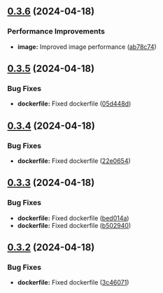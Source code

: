 ## [0.3.6](https://github.com/aaliboyev/mnk-telegram-bot/compare/v0.3.5...v0.3.6) (2024-04-18)


### Performance Improvements

* **image:** Improved image performance ([ab78c74](https://github.com/aaliboyev/mnk-telegram-bot/commit/ab78c7407c32771f5e5bce9af82b3a291a2f54d9))



## [0.3.5](https://github.com/aaliboyev/mnk-telegram-bot/compare/v0.3.4...v0.3.5) (2024-04-18)


### Bug Fixes

* **dockerfile:** Fixed dockerfile ([05d448d](https://github.com/aaliboyev/mnk-telegram-bot/commit/05d448d3c620731e1da98682f22732e7aac127a2))



## [0.3.4](https://github.com/aaliboyev/mnk-telegram-bot/compare/v0.3.3...v0.3.4) (2024-04-18)


### Bug Fixes

* **dockerfile:** Fixed dockerfile ([22e0654](https://github.com/aaliboyev/mnk-telegram-bot/commit/22e06542160c9a66004b2d20fe0cf560771ac059))



## [0.3.3](https://github.com/aaliboyev/mnk-telegram-bot/compare/v0.3.2...v0.3.3) (2024-04-18)


### Bug Fixes

* **dockerfile:** Fixed dockerfile ([bed014a](https://github.com/aaliboyev/mnk-telegram-bot/commit/bed014aec71ba97f51f16a5fc9ffd73054071dfa))
* **dockerfile:** Fixed dockerfile ([b502940](https://github.com/aaliboyev/mnk-telegram-bot/commit/b502940e2c3ea9b0fc8fe6b37f4212d468bf08b3))



## [0.3.2](https://github.com/aaliboyev/mnk-telegram-bot/compare/v0.3.1...v0.3.2) (2024-04-18)


### Bug Fixes

* **dockerfile:** Fixed dockerfile ([3c46071](https://github.com/aaliboyev/mnk-telegram-bot/commit/3c46071a52a1603acd635a30e1fd56f17c212e4f))



